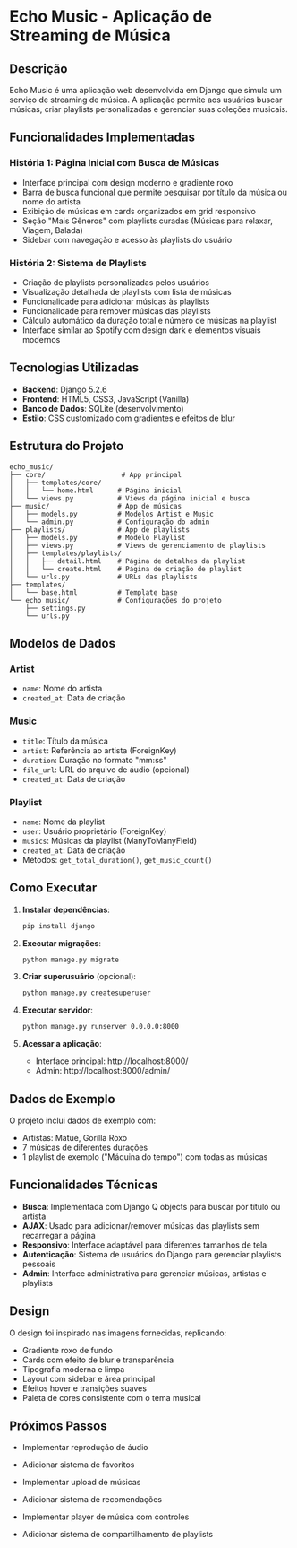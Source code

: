 # Echo Music - Aplicação de Streaming de Música

## Descrição

Echo Music é uma aplicação web desenvolvida em Django que simula um serviço de streaming de música. A aplicação permite aos usuários buscar músicas, criar playlists personalizadas e gerenciar suas coleções musicais.

## Funcionalidades Implementadas

### História 1: Página Inicial com Busca de Músicas
- Interface principal com design moderno e gradiente roxo
- Barra de busca funcional que permite pesquisar por título da música ou nome do artista
- Exibição de músicas em cards organizados em grid responsivo
- Seção "Mais Gêneros" com playlists curadas (Músicas para relaxar, Viagem, Balada)
- Sidebar com navegação e acesso às playlists do usuário

### História 2: Sistema de Playlists
- Criação de playlists personalizadas pelos usuários
- Visualização detalhada de playlists com lista de músicas
- Funcionalidade para adicionar músicas às playlists
- Funcionalidade para remover músicas das playlists
- Cálculo automático da duração total e número de músicas na playlist
- Interface similar ao Spotify com design dark e elementos visuais modernos

## Tecnologias Utilizadas

- **Backend**: Django 5.2.6
- **Frontend**: HTML5, CSS3, JavaScript (Vanilla)
- **Banco de Dados**: SQLite (desenvolvimento)
- **Estilo**: CSS customizado com gradientes e efeitos de blur

## Estrutura do Projeto

```
echo_music/
├── core/                   # App principal
│   ├── templates/core/
│   │   └── home.html      # Página inicial
│   └── views.py           # Views da página inicial e busca
├── music/                 # App de músicas
│   ├── models.py          # Modelos Artist e Music
│   └── admin.py           # Configuração do admin
├── playlists/             # App de playlists
│   ├── models.py          # Modelo Playlist
│   ├── views.py           # Views de gerenciamento de playlists
│   ├── templates/playlists/
│   │   ├── detail.html    # Página de detalhes da playlist
│   │   └── create.html    # Página de criação de playlist
│   └── urls.py            # URLs das playlists
├── templates/
│   └── base.html          # Template base
└── echo_music/            # Configurações do projeto
    ├── settings.py
    └── urls.py
```

## Modelos de Dados

### Artist
- `name`: Nome do artista
- `created_at`: Data de criação

### Music
- `title`: Título da música
- `artist`: Referência ao artista (ForeignKey)
- `duration`: Duração no formato "mm:ss"
- `file_url`: URL do arquivo de áudio (opcional)
- `created_at`: Data de criação

### Playlist
- `name`: Nome da playlist
- `user`: Usuário proprietário (ForeignKey)
- `musics`: Músicas da playlist (ManyToManyField)
- `created_at`: Data de criação
- Métodos: `get_total_duration()`, `get_music_count()`

## Como Executar

1. **Instalar dependências**:
   ```bash
   pip install django
   ```

2. **Executar migrações**:
   ```bash
   python manage.py migrate
   ```

3. **Criar superusuário** (opcional):
   ```bash
   python manage.py createsuperuser
   ```

4. **Executar servidor**:
   ```bash
   python manage.py runserver 0.0.0.0:8000
   ```

5. **Acessar a aplicação**:
   - Interface principal: http://localhost:8000/
   - Admin: http://localhost:8000/admin/

## Dados de Exemplo

O projeto inclui dados de exemplo com:
- Artistas: Matue, Gorilla Roxo
- 7 músicas de diferentes durações
- 1 playlist de exemplo ("Máquina do tempo") com todas as músicas

## Funcionalidades Técnicas

- **Busca**: Implementada com Django Q objects para buscar por título ou artista
- **AJAX**: Usado para adicionar/remover músicas das playlists sem recarregar a página
- **Responsivo**: Interface adaptável para diferentes tamanhos de tela
- **Autenticação**: Sistema de usuários do Django para gerenciar playlists pessoais
- **Admin**: Interface administrativa para gerenciar músicas, artistas e playlists

## Design

O design foi inspirado nas imagens fornecidas, replicando:
- Gradiente roxo de fundo
- Cards com efeito de blur e transparência
- Tipografia moderna e limpa
- Layout com sidebar e área principal
- Efeitos hover e transições suaves
- Paleta de cores consistente com o tema musical

## Próximos Passos

- Implementar reprodução de áudio
- Adicionar sistema de favoritos
- Implementar upload de músicas
- Adicionar sistema de recomendações
- Implementar player de música com controles

- Adicionar sistema de compartilhamento de playlists

